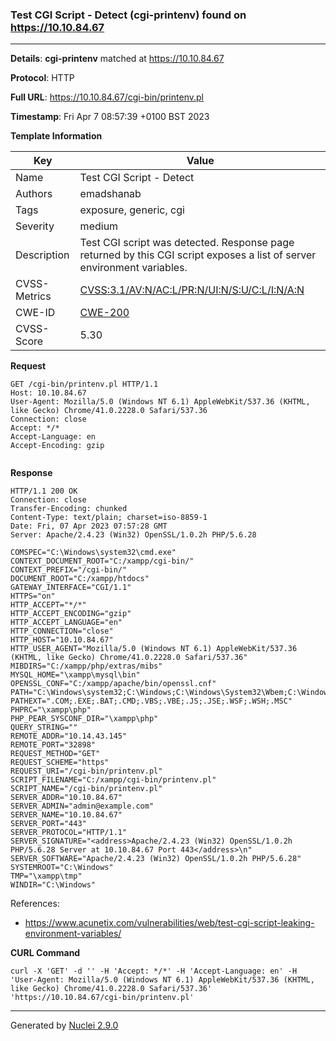 ### Test CGI Script - Detect (cgi-printenv) found on https://10.10.84.67
---
**Details**: **cgi-printenv**  matched at https://10.10.84.67

**Protocol**: HTTP

**Full URL**: https://10.10.84.67/cgi-bin/printenv.pl

**Timestamp**: Fri Apr 7 08:57:39 +0100 BST 2023

**Template Information**

| Key | Value |
|---|---|
| Name | Test CGI Script - Detect |
| Authors | emadshanab |
| Tags | exposure, generic, cgi |
| Severity | medium |
| Description | Test CGI script was detected. Response page returned by this CGI script exposes a list of server environment variables. |
| CVSS-Metrics | [CVSS:3.1/AV:N/AC:L/PR:N/UI:N/S:U/C:L/I:N/A:N](https://www.first.org/cvss/calculator/3.1#CVSS:3.1/AV:N/AC:L/PR:N/UI:N/S:U/C:L/I:N/A:N) |
| CWE-ID | [CWE-200](https://cwe.mitre.org/data/definitions/200.html) |
| CVSS-Score | 5.30 |

**Request**
```http
GET /cgi-bin/printenv.pl HTTP/1.1
Host: 10.10.84.67
User-Agent: Mozilla/5.0 (Windows NT 6.1) AppleWebKit/537.36 (KHTML, like Gecko) Chrome/41.0.2228.0 Safari/537.36
Connection: close
Accept: */*
Accept-Language: en
Accept-Encoding: gzip


```

**Response**
```http
HTTP/1.1 200 OK
Connection: close
Transfer-Encoding: chunked
Content-Type: text/plain; charset=iso-8859-1
Date: Fri, 07 Apr 2023 07:57:28 GMT
Server: Apache/2.4.23 (Win32) OpenSSL/1.0.2h PHP/5.6.28

COMSPEC="C:\Windows\system32\cmd.exe"
CONTEXT_DOCUMENT_ROOT="C:/xampp/cgi-bin/"
CONTEXT_PREFIX="/cgi-bin/"
DOCUMENT_ROOT="C:/xampp/htdocs"
GATEWAY_INTERFACE="CGI/1.1"
HTTPS="on"
HTTP_ACCEPT="*/*"
HTTP_ACCEPT_ENCODING="gzip"
HTTP_ACCEPT_LANGUAGE="en"
HTTP_CONNECTION="close"
HTTP_HOST="10.10.84.67"
HTTP_USER_AGENT="Mozilla/5.0 (Windows NT 6.1) AppleWebKit/537.36 (KHTML, like Gecko) Chrome/41.0.2228.0 Safari/537.36"
MIBDIRS="C:/xampp/php/extras/mibs"
MYSQL_HOME="\xampp\mysql\bin"
OPENSSL_CONF="C:/xampp/apache/bin/openssl.cnf"
PATH="C:\Windows\system32;C:\Windows;C:\Windows\System32\Wbem;C:\Windows\System32\WindowsPowerShell\v1.0\;"
PATHEXT=".COM;.EXE;.BAT;.CMD;.VBS;.VBE;.JS;.JSE;.WSF;.WSH;.MSC"
PHPRC="\xampp\php"
PHP_PEAR_SYSCONF_DIR="\xampp\php"
QUERY_STRING=""
REMOTE_ADDR="10.14.43.145"
REMOTE_PORT="32898"
REQUEST_METHOD="GET"
REQUEST_SCHEME="https"
REQUEST_URI="/cgi-bin/printenv.pl"
SCRIPT_FILENAME="C:/xampp/cgi-bin/printenv.pl"
SCRIPT_NAME="/cgi-bin/printenv.pl"
SERVER_ADDR="10.10.84.67"
SERVER_ADMIN="admin@example.com"
SERVER_NAME="10.10.84.67"
SERVER_PORT="443"
SERVER_PROTOCOL="HTTP/1.1"
SERVER_SIGNATURE="<address>Apache/2.4.23 (Win32) OpenSSL/1.0.2h PHP/5.6.28 Server at 10.10.84.67 Port 443</address>\n"
SERVER_SOFTWARE="Apache/2.4.23 (Win32) OpenSSL/1.0.2h PHP/5.6.28"
SYSTEMROOT="C:\Windows"
TMP="\xampp\tmp"
WINDIR="C:\Windows"

```

References: 
- https://www.acunetix.com/vulnerabilities/web/test-cgi-script-leaking-environment-variables/

**CURL Command**
```
curl -X 'GET' -d '' -H 'Accept: */*' -H 'Accept-Language: en' -H 'User-Agent: Mozilla/5.0 (Windows NT 6.1) AppleWebKit/537.36 (KHTML, like Gecko) Chrome/41.0.2228.0 Safari/537.36' 'https://10.10.84.67/cgi-bin/printenv.pl'
```
---
Generated by [Nuclei 2.9.0](https://github.com/projectdiscovery/nuclei)
